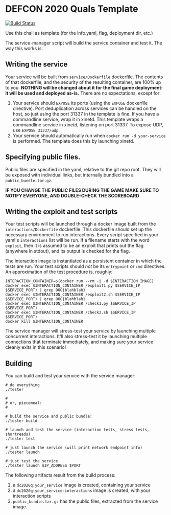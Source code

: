 # DEFCON 2020 Quals Template

[![Build Status](https://travis-ci.com/o-o-overflow/dc2020q-template.svg?token=6XM5nywRvLrMFwxAsXj3&branch=master)](https://travis-ci.com/o-o-overflow/dc2020q-template)

Use this chall as template (for the info.yaml, flag, deployment dir, etc.)

The service-manager script will build the service container and test it.
The way this works is:

## Writing the service

Your service will be built from `service/Dockerfile` dockerfile.
The contents of that dockerfile, and the security of the resulting container, are 100% up to you.
**NOTHING will be changed about it for the final game deployment: it will be used and deployed as-is.**
There are no expectations, except for:

1. Your service should `EXPOSE` its ports (using the `EXPOSE` dockerfile directive).
   Port deduplication across services can be handled on the host, so just using the port 31337 in the template is fine.
   If you have a commandline service, wrap it in xinetd.
   This template wraps a commandline service in xinetd, listening on port 31337.
   To expose UDP, use `EXPOSE 31337/udp`.
2. Your service should automatically run when `docker run -d your-service` is performed.
   The template does this by launching xinetd.

## Specifying public files.

Public files are specified in the yaml, relative to the git repo root. They will be exposed with individual links, but internally bundled into a `public_bundle.tar.gz`.

**IF YOU CHANGE THE PUBLIC FILES DURING THE GAME MAKE SURE TO NOTIFY EVERYONE, AND DOUBLE-CHECK THE SCOREBOARD**

## Writing the exploit and test scripts

Your test scripts will be launched through a docker image built from the `interactions/Dockerfile` dockerfile.
This dockerfile should set up the necessary environment to run interactions.
Every script specified in your yaml's `interactions` list will be run.
If a filename starts with the word `exploit`, then it is assumed to be an exploit that prints out the flag (anywhere in stdout), and its output is checked for the flag.

The interaction image is instantiated as a persistent container in which the tests are run.
Your test scripts should *not* be its `entrypoint` or `cmd` directives.
An approximation of the test procedure is, roughly:

```
INTERACTION_CONTAINER=$(docker run --rm -i -d $INTERACTION_IMAGE)
docker exec $INTERACTION_CONTAINER /exploit1.py $SERVICE_IP $SERVICE_PORT) | grep OOO{blahblah}
docker exec $INTERACTION_CONTAINER /exploit2.sh $SERVICE_IP $SERVICE_PORT) | grep OOO{blahblah}
docker exec $INTERACTION_CONTAINER /check1.py $SERVICE_IP $SERVICE_PORT)
docker exec $INTERACTION_CONTAINER /check2.sh $SERVICE_IP $SERVICE_PORT)
docker kill $INTERACTION_CONTAINER
```

The service manager will stress-test your service by launching multiple concurrent interactions.
It'll also stress-test it by launching multiple connections that terminate immediately, and making sure your service cleanly exits in this scenario!

## Building

You can build and test your service with the service manager:

```
# do everything
./tester

#
# or, piecemeal:
#

# build the service and public bundle:
./tester build

# launch and test the service (interaction tests, stress tests, shortreads)
./tester test

# just launch the service (will print network endpoint info)
./tester launch

# just test the service
./tester launch $IP_ADDRESS $PORT
```

The following artifacts result from the build process:

1. a `dc2020q:your_service` image is created, containing your service
1. a `dc2020q:your_service-interactions` image is created, with your interaction scripts
1. `public_bundle.tar.gz` has the public files, extracted from the service image.
